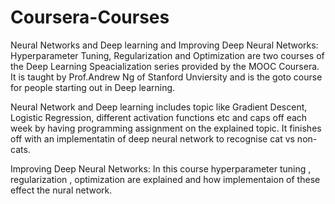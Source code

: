 # Coursera-Courses
Neural Networks and Deep learning and Improving Deep Neural Networks: Hyperparameter Tuning, Regularization and Optimization are two courses of the Deep Learning Speacialization series provided by the MOOC Coursera. It is taught by Prof.Andrew Ng of Stanford Unviersity and is the goto course for people starting out in Deep learning.

Neural Network and Deep learning includes topic like Gradient Descent, Logistic Regression, different activation functions etc and caps off each week by having programming assignment on the explained topic. It finishes off with an implementatin of deep neural network to recognise cat vs non-cats.


Improving Deep Neural Networks: In this course hyperparameter tuning , regularization , optimization are explained and how implementaion of these effect the nural network.
